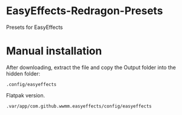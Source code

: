 # EasyEffects-Redragon-Presets
 Presets for EasyEffects

# Manual installation
After downloading, extract the file and copy the Output folder into the hidden folder:

    .config/easyeffects

Flatpak version.

    .var/app/com.github.wwmm.easyeffects/config/easyeffects

